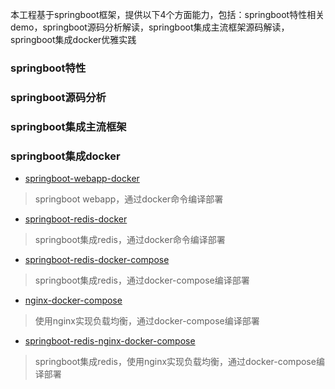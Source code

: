 本工程基于springboot框架，提供以下4个方面能力，包括：springboot特性相关demo，springboot源码分析解读，springboot集成主流框架源码解读，springboot集成docker优雅实践

### springboot特性

### springboot源码分析

### springboot集成主流框架

### springboot集成docker

- [springboot-webapp-docker](springboot-webapp-docker/README.md)
> springboot webapp，通过docker命令编译部署
- [springboot-redis-docker](springboot-redis-docker/README.md)
> springboot集成redis，通过docker命令编译部署
- [springboot-redis-docker-compose](springboot-redis-docker-compose/README.md)
> springboot集成redis，通过docker-compose编译部署
- [nginx-docker-compose](nginx-docker-compose/README.md)
> 使用nginx实现负载均衡，通过docker-compose编译部署
- [springboot-redis-nginx-docker-compose](springboot-redis-nginx-docker-compose/README.md)
> springboot集成redis，使用nginx实现负载均衡，通过docker-compose编译部署